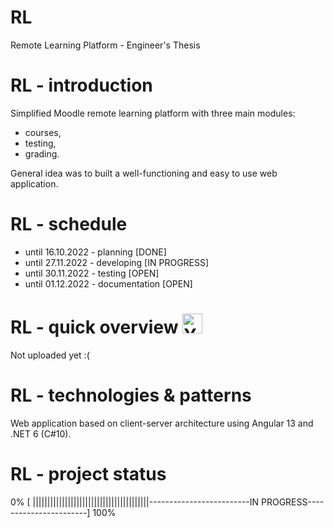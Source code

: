 # RL
Remote Learning Platform - Engineer's Thesis

# RL - introduction
Simplified Moodle remote learning platform with three main modules:
- courses,
- testing,
- grading.

General idea was to built a well-functioning and easy to use web application.

# RL - schedule
- until 16.10.2022 - planning [DONE]
- until 27.11.2022 - developing [IN PROGRESS]
- until 30.11.2022 - testing [OPEN]
- until 01.12.2022 - documentation [OPEN]

# RL - quick overview <a href="http://www.youtube.com/"><img src="https://upload.wikimedia.org/wikipedia/commons/thumb/0/09/YouTube_full-color_icon_%282017%29.svg/159px-YouTube_full-color_icon_%282017%29.svg.png" alt="Youtube icon, link to youtube video: WeeklyS - quick overview" width="32"></a>
Not uploaded yet :(

# RL - technologies & patterns
Web application based on client-server architecture using Angular 13 and .NET 6 (C#10).

# RL - project status
0% [ ||||||||||||||||||||||||||||||||||||||||-------------------------IN PROGRESS-----------------------] 100%
